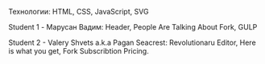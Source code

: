 Технологии: 
HTML, CSS, JavaScript, SVG

Student 1 -  Марусан Вадим: Header, People Are Talking About Fork, GULP

Student 2 - Valery Shvets a.k.a Pagan Seacrest: Revolutionaru Editor, Here is what you get, Fork Subscribtion Pricing.